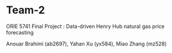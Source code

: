 # Team-2

ORIE 5741 Final Project : Data-driven Henry Hub natural gas price forecasting

Anouar Brahimi (ab2697), Yahan Xu (yx584), Miao Zhang (mz528)
